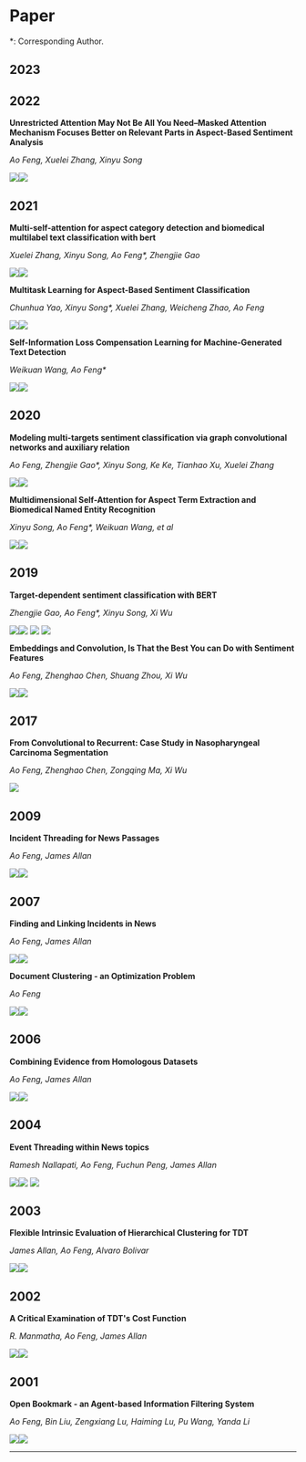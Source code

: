 # Paper

\*: Corresponding Author.

## 2023

## 2022

**Unrestricted Attention May Not Be All You Need–Masked Attention Mechanism Focuses Better on Relevant Parts in Aspect-Based Sentiment Analysis**

_Ao Feng, Xuelei Zhang, Xinyu Song_
<div style='display: flex'>
    <a href="https://ieeexplore.ieee.org/abstract/document/9676694"><img src="https://img.shields.io/badge/Journal-IEEE Access-brightgreen" /></a> 
    <a href="https://ieeexplore.ieee.org/abstract/document/9676694"><img src="https://img.shields.io/badge/3区-ff69b4" /></a>
</div>






## 2021

**Multi-self-attention for aspect category detection and biomedical multilabel text classification with bert**

_Xuelei Zhang, Xinyu Song, Ao Feng\*, Zhengjie Gao_

<div style='display: flex'>
    <a href="https://www.hindawi.com/journals/mpe/2021/6658520/"><img src="https://img.shields.io/badge/Journal-Mathematical Problems in Engineering-brightgreen" /></a> 
    <a href="https://www.hindawi.com/journals/mpe/2021/6658520/"><img src="https://img.shields.io/badge/4区-ff69b4" /></a>
</div>


**Multitask Learning for Aspect-Based Sentiment Classification**

_Chunhua Yao, Xinyu Song\*, Xuelei Zhang, Weicheng Zhao, Ao Feng_

<div style='display: flex'>
    <a href="https://www.hindawi.com/journals/sp/2021/2055555/"><img src="https://img.shields.io/badge/Journal-Scientific Programming-brightgreen" /></a> 
    <a href="https://www.hindawi.com/journals/sp/2021/2055555/"><img src="https://img.shields.io/badge/4区-ff69b4" /></a>
</div>


**Self-Information Loss Compensation Learning for Machine-Generated Text Detection**

_Weikuan Wang, Ao Feng\*_

<div style='display: flex'>
    <a href="https://www.hindawi.com/journals/mpe/2021/6669468/"><img src="https://img.shields.io/badge/Journal-Mathematical Problems in Engineering-brightgreen" /></a> 
    <a href="https://www.hindawi.com/journals/mpe/2021/6669468/"><img src="https://img.shields.io/badge/4区-ff69b4" /></a>
</div>




## 2020

**Modeling multi-targets sentiment classification via graph convolutional networks and auxiliary relation**

_Ao Feng, Zhengjie Gao\*, Xinyu Song, Ke Ke, Tianhao Xu, Xuelei Zhang_

<div style='display: flex'>
    <a href="https://digitalcommons.cwu.edu/cotsfac/382/"><img src="https://img.shields.io/badge/Journal-CMC Computers, Materials & Continua-brightgreen" /></a> 
    <a href="https://digitalcommons.cwu.edu/cotsfac/382/"><img src="https://img.shields.io/badge/4区-ff69b4" /></a>
</div>


**Multidimensional Self-Attention for Aspect Term Extraction and Biomedical Named Entity Recognition**

_Xinyu Song, Ao Feng\*, Weikuan Wang, et al_

<div style='display: flex'>
    <a href="https://www.hindawi.com/journals/mpe/2020/8604513/"><img src="https://img.shields.io/badge/Journal-Mathematical Problems in Engineering-brightgreen" /></a> 
    <a href="https://www.hindawi.com/journals/mpe/2020/8604513/"><img src="https://img.shields.io/badge/4区-ff69b4" /></a>
</div>






## 2019

**Target-dependent sentiment classification with BERT**

_Zhengjie Gao, Ao Feng\*, Xinyu Song, Xi Wu_

<div style='display: flex'>
    <a href="https://ieeexplore.ieee.org/abstract/document/8864964/"><img src="https://img.shields.io/badge/Journal-IEEE Access-brightgreen" /></a> 
    <a href="https://ieeexplore.ieee.org/abstract/document/8864964/"><img src="https://img.shields.io/badge/3区-ff69b4" /></a>
    &nbsp;<a href='https://github.com/gaozhengjie/TD-BERT'><img src="https://img.shields.io/badge/Code-GitHub-red" /></a>
    &nbsp;<a style="pointer-events:none;"><img src="https://img.shields.io/badge/Cited times in Google Scholar-330-4e71f2" /></a>
</div>


**Embeddings and Convolution, Is That the Best You can Do with Sentiment Features**

_Ao Feng, Zhenghao Chen, Shuang Zhou, Xi Wu_

<div style='display: flex'>
    <a href="https://ieeexplore.ieee.org/abstract/document/8852160"><img src="https://img.shields.io/badge/Conference-IJCNN-brightgreen" /></a>
    <a href="https://ieeexplore.ieee.org/abstract/document/8852160"><img src="https://img.shields.io/badge/CCF C-ff69b4" /></a>  
</div>




## 2017

**From Convolutional to Recurrent: Case Study in Nasopharyngeal Carcinoma Segmentation**

_Ao Feng, Zhenghao Chen, Zongqing Ma, Xi Wu_

<div style='display: flex'>
    <a href="https://ieeexplore.ieee.org/abstract/document/8253187"><img src="https://img.shields.io/badge/Conference-Proceedings of FADS-brightgreen" /></a> 
</div>



## 2009

**Incident Threading for News Passages**

_Ao Feng, James Allan_

<div style='display: flex'>
    <a href="https://dl.acm.org/doi/abs/10.1145/1645953.1646118"><img src="https://img.shields.io/badge/Conference-CIKM-brightgreen" /></a>
    <a href="https://dl.acm.org/doi/abs/10.1145/1645953.1646118"><img src="https://img.shields.io/badge/CCF B-ff69b4" /></a>  
</div>




## 2007

**Finding and Linking Incidents in News**

_Ao Feng, James Allan_

<div style='display: flex'>
    <a href="https://dl.acm.org/doi/abs/10.1145/1321440.1321554"><img src="https://img.shields.io/badge/Conference-CIKM-brightgreen" /></a>
    <a href="https://dl.acm.org/doi/abs/10.1145/1321440.1321554"><img src="https://img.shields.io/badge/CCF B-ff69b4" /></a> 
</div>


**Document Clustering - an Optimization Problem**

_Ao Feng_

<div style='display: flex'>
    <a href="https://dl.acm.org/doi/abs/10.1145/1277741.1277925"><img src="https://img.shields.io/badge/Conference-SIGIR-brightgreen" /></a> 
    <a href="https://dl.acm.org/doi/abs/10.1145/1277741.1277925"><img src="https://img.shields.io/badge/CCF A-ff69b4" /></a>
</div>

## 2006

**Combining Evidence from Homologous Datasets**

_Ao Feng, James Allan_

<div style='display: flex'>
    <a href="https://www.researchgate.net/publication/235021592_Combining_Evidence_from_Homologous_Datasets"><img src="https://img.shields.io/badge/Conference-SIGIR-brightgreen" /></a> 
    <a href="https://www.researchgate.net/publication/235021592_Combining_Evidence_from_Homologous_Datasets"><img src="https://img.shields.io/badge/CCF A-ff69b4" /></a> 
</div>

## 2004

**Event Threading within News topics**

_Ramesh Nallapati, Ao Feng, Fuchun Peng, James Allan_

<div style='display: flex'>
    <a href="https://dl.acm.org/doi/abs/10.1145/1031171.1031258"><img src="https://img.shields.io/badge/Conference-CIKM-brightgreen" /></a> 
    <a href="https://dl.acm.org/doi/abs/10.1145/1031171.1031258"><img src="https://img.shields.io/badge/CCF B-ff69b4" /></a> 
    &nbsp;<a style="pointer-events:none;"><img src="https://img.shields.io/badge/Cited times in Google Scholar-341-4e71f2" /></a>
</div>

## 2003

**Flexible Intrinsic Evaluation of Hierarchical Clustering for TDT**

_James Allan, Ao Feng, Alvaro Bolivar_

<div style='display: flex'>
    <a href="https://dl.acm.org/doi/abs/10.1145/956863.956914"><img src="https://img.shields.io/badge/Conference-CIKM-brightgreen" /></a> 
    <a href="https://dl.acm.org/doi/abs/10.1145/956863.956914"><img src="https://img.shields.io/badge/CCF B-ff69b4" /></a>
</div>


## 2002

**A Critical Examination of TDT's Cost Function**

_R. Manmatha, Ao Feng, James Allan_

<div style='display: flex'>
    <a href="https://ciir.cs.umass.edu/pubfiles/ir-262.pdf"><img src="https://img.shields.io/badge/Conference-SIGIR-brightgreen" /></a> 
    <a href="https://ciir.cs.umass.edu/pubfiles/ir-262.pdf"><img src="https://img.shields.io/badge/CCF A-ff69b4" /></a> 
</div>


## 2001

**Open Bookmark - an Agent-based Information Filtering System**

_Ao Feng, Bin Liu, Zengxiang Lu, Haiming Lu, Pu Wang, Yanda Li_

<div style='display: flex'>
    <a href="https://kns.cnki.net/kcms2/article/abstract?v=3uoqIhG8C44YLTlOAiTRKgchrJ08w1e7AZ-xq6cidhcazs7v1BoxHebjc722YKca3tHEBxshg0OGcfZOuwMDW_bK7XKmxVbF&uniplatform=NZKPT"><img src="https://img.shields.io/badge/Journal-清华大学学报-brightgreen" /></a> 
    <a href="https://kns.cnki.net/kcms2/article/abstract?v=3uoqIhG8C44YLTlOAiTRKgchrJ08w1e7AZ-xq6cidhcazs7v1BoxHebjc722YKca3tHEBxshg0OGcfZOuwMDW_bK7XKmxVbF&uniplatform=NZKPT"><img src="https://img.shields.io/badge/北大核心-ff69b4" /></a> 
</div>






---

